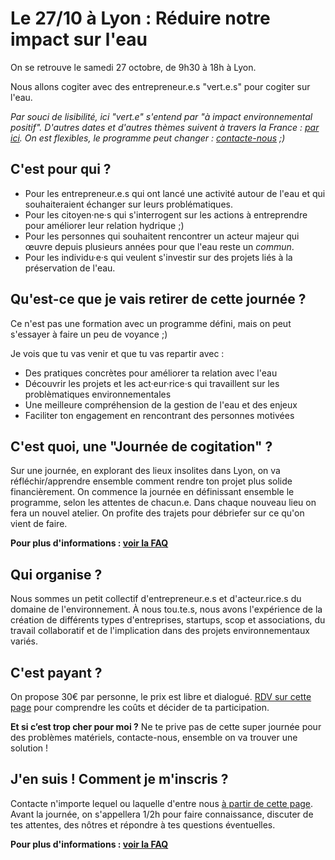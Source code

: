 # Le 27/10 à Lyon : Réduire notre impact sur l'eau

On se retrouve le samedi 27 octobre, de 9h30 à 18h à Lyon.

Nous allons cogiter avec des entrepreneur.e.s "vert.e.s" pour cogiter sur l'eau.

_Par souci de lisibilité, ici "vert.e" s'entend par "à impact environnemental positif"._
_D'autres dates et d'autres thèmes suivent à travers la France : [par ici](../journees-de-cogitation.md). On est flexibles, le programme peut changer : [contacte-nous](../../a-propos-de-nous/nous-contacter.html) ;)_

## C'est pour qui ?

- Pour les entrepreneur.e.s qui ont lancé une activité autour de l'eau et qui souhaiteraient échanger sur leurs problématiques.
- Pour les citoyen·ne·s qui s'interrogent sur les actions à entreprendre pour améliorer leur relation hydrique ;)
- Pour les personnes qui souhaitent rencontrer un acteur majeur qui œuvre depuis plusieurs années pour que l'eau reste un _commun_. 
- Pour les individu·e·s qui veulent s'investir sur des projets liés à la préservation de l'eau.

## Qu'est-ce que je vais retirer de cette journée ?

Ce n'est pas une formation avec un programme défini, mais on peut s'essayer à faire un peu de voyance ;)

Je vois que tu vas venir et que tu vas repartir avec :

- Des pratiques concrètes pour améliorer ta relation avec l'eau
- Découvrir les projets et les act·eur·rice·s qui travaillent sur les problèmatiques environnementales
- Une meilleure compréhension de la gestion de l'eau et des enjeux
- Faciliter ton engagement en rencontrant des personnes motivées

## C'est quoi, une "Journée de cogitation" ?

Sur une journée, en explorant des lieux insolites dans Lyon, on va réfléchir/apprendre ensemble comment rendre ton projet plus solide financièrement.
On commence la journée en définissant ensemble le programme, selon les attentes de chacun.e.
Dans chaque nouveau lieu on fera un nouvel atelier.
On profite des trajets pour débriefer sur ce qu'on vient de faire.

**Pour plus d'informations : [voir la FAQ](../FAQ-journee-cogitation.md)**

## Qui organise ?

Nous sommes un petit collectif d'entrepreneur.e.s et d'acteur.rice.s du domaine de l'environnement. À nous tou.te.s, nous avons l'expérience de la création de différents types d'entreprises, startups, scop et associations, du travail collaboratif et de l'implication dans des projets environnementaux variés.

## C'est payant ?

On propose 30€ par personne, le prix est libre et dialogué. [RDV sur cette page](../prix-libre-et-dialogue.html) pour comprendre les coûts et décider de ta participation.

**Et si c’est trop cher pour moi ?**
Ne te prive pas de cette super journée pour des problèmes matériels, contacte-nous, ensemble on va trouver une solution !

## J'en suis ! Comment je m'inscris ?

Contacte n'importe lequel ou laquelle d'entre nous [à partir de cette page](../../a-propos-de-nous/nous-contacter.html).
Avant la journée, on s'appellera 1/2h pour faire connaissance, discuter de tes attentes, des nôtres et répondre à tes questions éventuelles.

**Pour plus d'informations : [voir la FAQ](../FAQ-journee-cogitation.md)**
